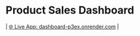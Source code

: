 # Product Sales Dashboard

| [🌐 Live App: dashboard-p3ex.onrender.com](https://dashboard-p3ex.onrender.com/app) |
